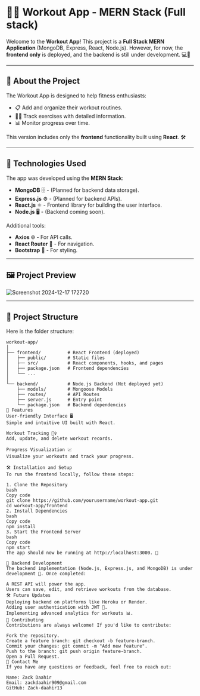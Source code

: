 # 🏋️‍♂️ Workout App - MERN Stack (Full stack)

Welcome to the **Workout App**! This project is a **Full Stack MERN Application** (MongoDB, Express, React, Node.js). However, for now, the **frontend only** is deployed, and the backend is still under development. 💻🚧

---

## 🚀 **About the Project**

The Workout App is designed to help fitness enthusiasts:
- 📋 Add and organize their workout routines.
- 🏃‍♀️ Track exercises with detailed information.
- 📊 Monitor progress over time.

This version includes only the **frontend** functionality built using **React**. 🛠️

---

## 🔧 **Technologies Used**

The app was developed using the **MERN Stack**:

- **MongoDB** 🗄️ - (Planned for backend data storage).
- **Express.js** ⚙️ - (Planned for backend APIs).
- **React.js** ⚛️ - Frontend library for building the user interface.
- **Node.js** 🖥️ - (Backend coming soon).

Additional tools:
- **Axios** 🌐 - For API calls.
- **React Router** 🔄 - For navigation.
- **Bootstrap** 🎨 - For styling.

---

## 🖼️ **Project Preview**
  

![Screenshot 2024-12-17 172720](https://github.com/user-attachments/assets/1e142fd7-11cf-4da3-a0db-e493ab2eaef1)


---

## 📂 **Project Structure**

Here is the folder structure:

```plaintext
workout-app/
│
├── frontend/          # React Frontend (deployed)
│   ├── public/        # Static files
│   ├── src/           # React components, hooks, and pages
│   ├── package.json   # Frontend dependencies
│   └── ...
│
└── backend/           # Node.js Backend (Not deployed yet)
    ├── models/        # Mongoose Models
    ├── routes/        # API Routes
    ├── server.js      # Entry point
    └── package.json   # Backend dependencies
🎉 Features
User-friendly Interface 🖥️
Simple and intuitive UI built with React.

Workout Tracking 🏋️‍♀️
Add, update, and delete workout records.

Progress Visualization 📈
Visualize your workouts and track your progress.

🛠️ Installation and Setup
To run the frontend locally, follow these steps:

1. Clone the Repository
bash
Copy code
git clone https://github.com/yourusername/workout-app.git
cd workout-app/frontend
2. Install Dependencies
bash
Copy code
npm install
3. Start the Frontend Server
bash
Copy code
npm start
The app should now be running at http://localhost:3000. 🚀

📝 Backend Development
The backend implementation (Node.js, Express.js, and MongoDB) is under development 🚧. Once completed:

A REST API will power the app.
Users can save, edit, and retrieve workouts from the database.
🛠️ Future Updates
Deploying backend on platforms like Heroku or Render.
Adding user authentication with JWT 🔐.
Implementing advanced analytics for workouts 📊.
🤝 Contributing
Contributions are always welcome! If you'd like to contribute:

Fork the repository.
Create a feature branch: git checkout -b feature-branch.
Commit your changes: git commit -m "Add new feature".
Push to the branch: git push origin feature-branch.
Open a Pull Request.
📧 Contact Me
If you have any questions or feedback, feel free to reach out:

Name: Zack Daahir
Email: zackdaahir909@gmail.com
GitHub: Zack-daahir13

